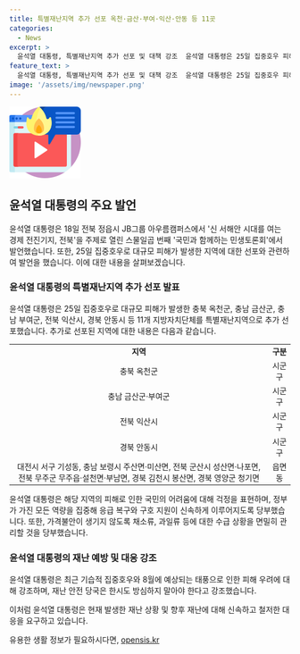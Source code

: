 ```yaml
---
title: 특별재난지역 추가 선포 옥천·금산·부여·익산·안동 등 11곳
categories:
  - News
excerpt: >
  윤석열 대통령, 특별재난지역 추가 선포 및 대책 강조  윤석열 대통령은 25일 집중호우 피해로 11개 지역을 특별재난지역으로 추가 선포했다. 주변 수급 상황을 면밀히 관리하고 정부의 총력을 경주해 응급 복구와 구호 지원을 강조했다. 또한, 기습적 집중호우와 태풍으로 인한 피해 우려에 대비해 재난 안전 당국이 한시도 방심해서는 안 된다고 강조했다. 앞서 15일에도 5개 지역을 특별재난지역으로 선포했다.
feature_text: >
  윤석열 대통령, 특별재난지역 추가 선포 및 대책 강조  윤석열 대통령은 25일 집중호우 피해로 11개 지역을 특별재난지역으로 추가 선포했다. 주변 수급 상황을 면밀히 관리하고 정부의 총력을 경주해 응급 복구와 구호 지원을 강조했다. 또한, 기습적 집중호우와 태풍으로 인한 피해 우려에 대비해 재난 안전 당국이 한시도 방심해서는 안 된다고 강조했다. 앞서 15일에도 5개 지역을 특별재난지역으로 선포했다.
image: '/assets/img/newspaper.png'
---
```


<p><img src="/assets/img/news.png" alt="rentncar 속보" /></p>

<h2 data-ke-size="size26">윤석열 대통령의 주요 발언</h2>

<p data-ke-size="size16">윤석열 대통령은 18일 전북 정읍시 JB그룹 아우름캠퍼스에서 '신 서해안 시대를 여는 경제 전진기지, 전북'을 주제로 열린 스물일곱 번째 '국민과 함께하는 민생토론회'에서 발언했습니다. 또한, 25일 집중호우로 대규모 피해가 발생한 지역에 대한 선포와 관련하여 발언을 했습니다. 이에 대한 내용을 살펴보겠습니다.</p>

<h3>윤석열 대통령의 특별재난지역 추가 선포 발표</h3>

<p data-ke-size="size16">윤석열 대통령은 25일 집중호우로 대규모 피해가 발생한 충북 옥천군, 충남 금산군, 충남 부여군, 전북 익산시, 경북 안동시 등 11개 지방자치단체를 특별재난지역으로 추가 선포했습니다. 추가로 선포된 지역에 대한 내용은 다음과 같습니다.</p>

<table>
    <tr>
        <td style="text-align: center; height: 17px;"><b>지역</b></td>
        <td style="text-align: center; height: 17px;"><b>구분</b></td>
    </tr>
    <tr>
        <td style="text-align: center; height: 17px;">충북 옥천군</td>
        <td style="text-align: center; height: 17px;">시군구</td>
    </tr>
    <tr>
        <td style="text-align: center; height: 17px;">충남 금산군·부여군</td>
        <td style="text-align: center; height: 17px;">시군구</td>
    </tr>
    <tr>
        <td style="text-align: center; height: 17px;">전북 익산시</td>
        <td style="text-align: center; height: 17px;">시군구</td>
    </tr>
    <tr>
        <td style="text-align: center; height: 17px;">경북 안동시</td>
        <td style="text-align: center; height: 17px;">시군구</td>
    </tr>
    <tr>
        <td style="text-align: center; height: 17px;">대전시 서구 기성동, 충남 보령시 주산면·미산면, 전북 군산시 성산면·나포면, 전북 무주군 무주읍·설천면·부남면, 경북 김천시 봉산면, 경북 영양군 청기면</td>
        <td style="text-align: center; height: 17px;">읍면동</td>
    </tr>
</table>

<p data-ke-size="size16">윤석열 대통령은 해당 지역의 피해로 인한 국민의 어려움에 대해 걱정을 표현하며, 정부가 가진 모든 역량을 집중해 응급 복구와 구호 지원이 신속하게 이루어지도록 당부했습니다. 또한, 가격불안이 생기지 않도록 채소류, 과일류 등에 대한 수급 상황을 면밀히 관리할 것을 당부했습니다.</p>

<h3>윤석열 대통령의 재난 예방 및 대응 강조</h3>

<p data-ke-size="size16">윤석열 대통령은 최근 기습적 집중호우와 8월에 예상되는 태풍으로 인한 피해 우려에 대해 강조하며, 재난 안전 당국은 한시도 방심하지 말아야 한다고 강조했습니다.</p>

<p data-ke-size="size16">이처럼 윤석열 대통령은 현재 발생한 재난 상황 및 향후 재난에 대해 신속하고 철저한 대응을 요구하고 있습니다.</p>
유용한 생활 정보가 필요하시다면, <a href="https://opensis.kr" rel="dofollow">opensis.kr</a>



